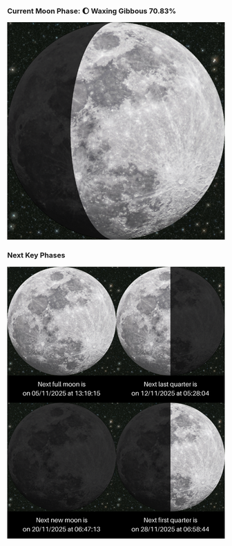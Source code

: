 ### Current Moon Phase: 🌔 Waxing Gibbous 70.83%
![Moon Phase](moonphase.png)
### Next Key Phases
![Gallery](gallery.png)